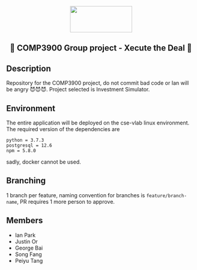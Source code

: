 <p align="center">
   <img src="https://www.unsw.edu.au/sites/all/themes/mobileunswcorporate/logo.png" width="165" height="70" align="center">
 </p>

<h2 align="center"> 🤣 COMP3900 Group project - Xecute the Deal 🤣 </h2> 

<!-- ![raise PR notification](https://github.com/InvalidHero/ecksdee-C9517/workflows/raise%20PR%20notification/badge.svg) -->

## Description
Repository for the COMP3900 project, do not commit bad code or Ian will be angry 😈😈😈.
Project selected is Investment Simulator.

## Environment
The entire application will be deployed on the cse-vlab linux environment. The required version of the dependencies are
```
python = 3.7.3
postgresql = 12.6
npm = 5.8.0
```
sadly, docker cannot be used. 

## Branching
1 branch per feature, naming convention for branches is `feature/branch-name`, PR requires 1 more person to approve.

## Members
- Ian Park 
- Justin Or
- George Bai
- Song Fang
- Peiyu Tang
